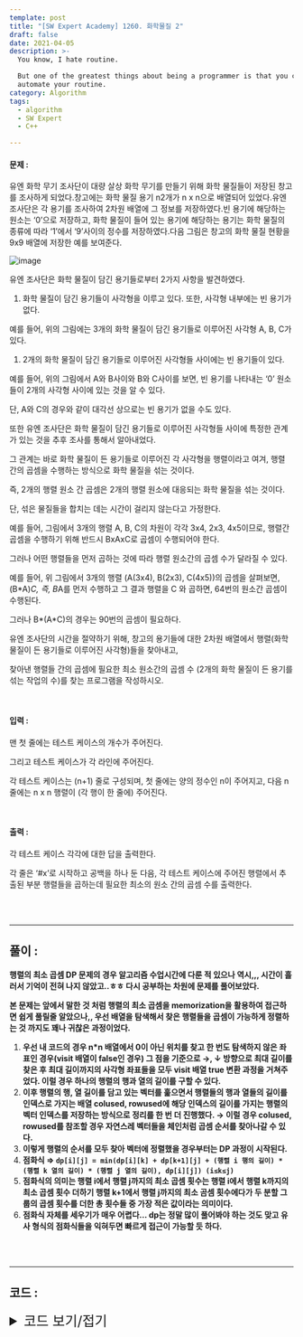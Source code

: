 ```yaml
---
template: post
title: "[SW Expert Academy] 1260. 화학물질 2"
draft: false
date: 2021-04-05
description: >-
  You know, I hate routine.

  But one of the greatest things about being a programmer is that you can
  automate your routine.
category: Algorithm
tags:
  - algorithm
  - SW Expert
  - C++

---
```




#### 문제 : 

유엔 화학 무기 조사단이 대량 살상 화학 무기를 만들기 위해 화학 물질들이 저장된 창고를 조사하게 되었다.창고에는 화학 물질 용기 n2개가 n x n으로 배열되어 있었다.유엔 조사단은 각 용기를 조사하여 2차원 배열에 그 정보를 저장하였다.빈 용기에 해당하는 원소는 ‘0’으로 저장하고, 화학 물질이 들어 있는 용기에 해당하는 용기는 화학 물질의 종류에 따라 ‘1’에서 ‘9’사이의 정수를 저장하였다.다음 그림은 창고의 화학 물질 현황을 9x9 배열에 저장한 예를 보여준다.

![image](https://user-images.githubusercontent.com/57346455/118001919-20106d80-b382-11eb-881a-f9f584ede170.png)

유엔 조사단은 화학 물질이 담긴 용기들로부터 2가지 사항을 발견하였다.

1. 화학 물질이 담긴 용기들이 사각형을 이루고 있다. 또한, 사각형 내부에는 빈 용기가 없다.

예를 들어, 위의 그림에는 3개의 화학 물질이 담긴 용기들로 이루어진 사각형 A, B, C가 있다.

1. 2개의 화학 물질이 담긴 용기들로 이루어진 사각형들 사이에는 빈 용기들이 있다.

예를 들어, 위의 그림에서 A와 B사이와 B와 C사이를 보면, 빈 용기를 나타내는 ‘0’ 원소들이 2개의 사각형 사이에 있는 것을 알 수 있다.

단, A와 C의 경우와 같이 대각선 상으로는 빈 용기가 없을 수도 있다.

또한 유엔 조사단은 화학 물질이 담긴 용기들로 이루어진 사각형들 사이에 특정한 관계가 있는 것을 추후 조사를 통해서 알아내었다.

그 관계는 바로 화학 물질이 든 용기들로 이루어진 각 사각형을 행렬이라고 여겨, 행렬 간의 곱셈을 수행하는 방식으로 화학 물질을 섞는 것이다.

즉, 2개의 행렬 원소 간 곱셈은 2개의 행렬 원소에 대응되는 화학 물질을 섞는 것이다.

단, 섞은 물질들을 합치는 데는 시간이 걸리지 않는다고 가정한다.

예를 들어, 그림에서 3개의 행렬 A, B, C의 차원이 각각 3x4, 2x3, 4x5이므로, 행렬간 곱셈을 수행하기 위해 반드시 BxAxC로 곱셈이 수행되어야 한다.

그러나 어떤 행렬들을 먼저 곱하는 것에 따라 행렬 원소간의 곱셈 수가 달라질 수 있다.

예를 들어, 위 그림에서 3개의 행렬 (A(3x4), B(2x3), C(4x5))의 곱셈을 살펴보면, (B*A)*C, 즉, B*A를 먼저 수행하고 그 결과 행렬을 C 와 곱하면, 64번의 원소간 곱셈이 수행된다.

그러나 B*(A*C)의 경우는 90번의 곱셈이 필요하다.

유엔 조사단의 시간을 절약하기 위해, 창고의 용기들에 대한 2차원 배열에서 행렬(화학 물질이 든 용기들로 이루어진 사각형)들을 찾아내고,

찾아낸 행렬들 간의 곱셈에 필요한 최소 원소간의 곱셈 수 (2개의 화학 물질이 든 용기를 섞는 작업의 수)를 찾는 프로그램을 작성하시오.

<br/>

#### 입력 :

맨 첫 줄에는 테스트 케이스의 개수가 주어진다.

그리고 테스트 케이스가 각 라인에 주어진다.

각 테스트 케이스는 (n+1) 줄로 구성되며, 첫 줄에는 양의 정수인 n이 주어지고, 다음 n줄에는 n x n 행렬이 (각 행이 한 줄에) 주어진다.

<br/>

#### 출력 : 

각 테스트 케이스 각각에 대한 답을 출력한다.

각 줄은 ‘#x’로 시작하고 공백을 하나 둔 다음, 각 테스트 케이스에 주어진 행렬에서 추출된 부분 행렬들을 곱하는데 필요한 최소의 원소 간의 곱셈 수를 출력한다.

<br/>

<br/>

___

## 풀이 :

**행렬의 최소 곱셈 DP 문제의 경우 알고리즘 수업시간에 다룬 적 있으나 역시,,, 시간이 흘러서 기억이 전혀 나지 않았고..ㅎㅎ 다시 공부하는 차원에 문제를 풀어보았다.**

**본 문제는 앞에서 말한 것 처럼 행렬의 최소 곱셈을 memorization을 활용하여 접근하면 쉽게 풀릴줄 알았으나,, 우선 배열을 탐색해서 찾은 행렬들을 곱셈이 가능하게 정렬하는 것 까지도 꽤나 귀찮은 과정이었다.**

1. **우선 내 코드의 경우 n*n 배열에서 0이 아닌 위치를 찾고 한 번도 탐색하지 않은 좌표인 경우(visit 배열이 false인 경우) 그 점을 기준으로 →, ↓ 방향으로 최대 길이를 찾은 후 최대 길이까지의 사각형 좌표들을 모두 visit 배열 true 변환 과정을 거쳐주었다. 이럴 경우 하나의 행렬의 행과 열의 길이를 구할 수 있다.**
2. **이후 행렬의 행, 열 길이를 담고 있는 벡터를 훑으면서 행렬들의 행과 열들의 길이를 인덱스로 가지는 배열 colused, rowused에 해당 인덱스의 길이를 가지는 행렬의 벡터 인덱스를 저장하는 방식으로 정리를 한 번 더 진행했다. → 이럴 경우  colused, rowused를 참조할 경우 자연스레 벡터들을 체인처럼 곱셈 순서를 찾아나갈 수 있다.**
3. **이렇게 행렬의 순서를 모두 찾아 벡터에 정렬했을 경우부터는 DP 과정이 시작된다.**
4. **점화식 ⇒ `dp[i][j] = min(dp[i][k] + dp[k+1][j] + (행렬 i 행의 길이) * (행렬 k 열의 길이) * (행렬 j 열의 길이), dp[i][j]) (i≤k≤j)`**
5. **점화식의 의미는 행렬 i에서 행렬 j까지의 최소 곱셈 횟수는 행렬 i에서 행렬 k까지의 최소 곱셈 횟수 더하기 행렬 k+1에서 행렬 j까지의 최소 곰셈 횟수에다가 두 분할 그룹의 곱셈 횟수를 더한 총 횟수들 중 가장 적은 값이라는 의미이다.**
6. **점화식 자체를 세우기가 매우 어렵다... dp는 정말 많이 풀어봐야 하는 것도 맞고 유사 형식의 점화식들을 익혀두면 빠르게 접근이 가능할 듯 하다.**

<br/>

<br/>

---

## 코드 :

<details>
<summary style="cursor:pointer; font-size:1.5rem">
	코드 보기/접기
</summary>

```c++
#include<iostream>
#include<cstring>
#include<vector>
#include<utility>
#include<algorithm>

#define pii pair<int, int>

using namespace std;
bool visit[100][100];
int map[100][100], colused[100], rowused[100], dp[100][100], n;

pii bfs(int x, int y) {
    int cmpx = x + 1, cmpy = y + 1, distx = 1, disty = 1;

    while(1) {
        if(cmpx >= n) break;
        if(!map[cmpx][y]) break;
        distx++;
        cmpx++;
    }
    while(1) {
        if(cmpy >= n) break;
        if(!map[x][cmpy]) break;
        disty++;
        cmpy++;
    }
    
    for(int i=0; i<distx; i++)
        for(int j=0; j<disty; j++)
            visit[x + i][y + j] = true;
    
    return pii(distx, disty);
}

int testCase() {
    int input, idx;
	vector<pii> matvec, sortvec;
    cin >> n;
    memset(colused, -1, sizeof(colused));
    memset(visit, false, sizeof(visit));
    memset(dp, -1, sizeof(dp));
    
    for(int i=0; i<n; i++)
        for(int j=0; j<n; j++){
            cin >> map[i][j];
        }
    
    for(int i=0; i<n; i++)
        for(int j=0; j<n; j++)
            if(map[i][j] && !visit[i][j])
                matvec.push_back(bfs(i, j));
	
    int size = matvec.size();
    for(int i=0; i<size; i++){
        dp[i][i] = 0;
        colused[matvec[i].second] = i;
    }
    for(int i=0; i<size; i++){
        if(colused[matvec[i].first] == -1) idx = i;
        rowused[matvec[i].first] = i;
    }
    
    for(int i=0; i<size; i++) {
    	sortvec.emplace_back(matvec[idx].first, matvec[idx].second);
        idx = rowused[matvec[idx].second];
    }
    
    for(int k=2; k<=size; k++)
        for(int i=0; i<=size-k; i++){
            int j = i + k - 1;
            for(int t=i; t<=j; t++){
                if(dp[i][j] == -1) dp[i][j] = dp[i][t] + dp[t+1][j] + sortvec[i].first * sortvec[t].second * sortvec[j].second;
                else dp[i][j] = min(dp[i][t] + dp[t +1][j] + sortvec[i].first * sortvec[t].second * sortvec[j].second, dp[i][j]);
            }
        }
    
    return dp[0][size -1];
}

int main(int argc, char** argv)
{
	int test_case, T;
	cin>>T;

	for(test_case = 1; test_case <= T; ++test_case)
	{
		cout << '#' << test_case << ' ' << testCase() << '\n';
	}
	return 0;
}
```

</details>
<br/>

<br/>

